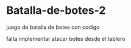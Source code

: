 # Batalla-de-botes-2
juego de batalla de botes con codigo

falta implementar atacar botes desde el tablero
